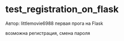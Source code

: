 # test_registration_on_flask
Автор: littlemovie6988
первая прога на Flask

возможна регистрация, смена пароля
